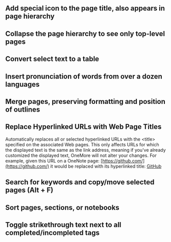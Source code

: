 ## Add special icon to the page title, also appears in page hierarchy
## Collapse the page hierarchy to see only top-level pages
## Convert select text to a table
## Insert pronunciation of words from over a dozen languages
## Merge pages, preserving formatting and position of outlines

## Replace Hyperlinked URLs with Web Page Titles
Automatically replaces all or selected hyperlinked URLs with the &lt;title> specified on the 
associated Web pages. This only affects URLs for which the displayed text is the same as the
link address, meaning if you've already customized the displayed text, OneMore will not alter
your changes.
For example, given this URL on a OneNote page: [https://github.com/](https://github.com/)
it would be replaced with its hyperlinked title: [GitHub](https://github.com)

## Search for keywords and copy/move selected pages (Alt + F)
## Sort pages, sections, or notebooks
## Toggle strikethrough text next to all completed/incompleted tags
